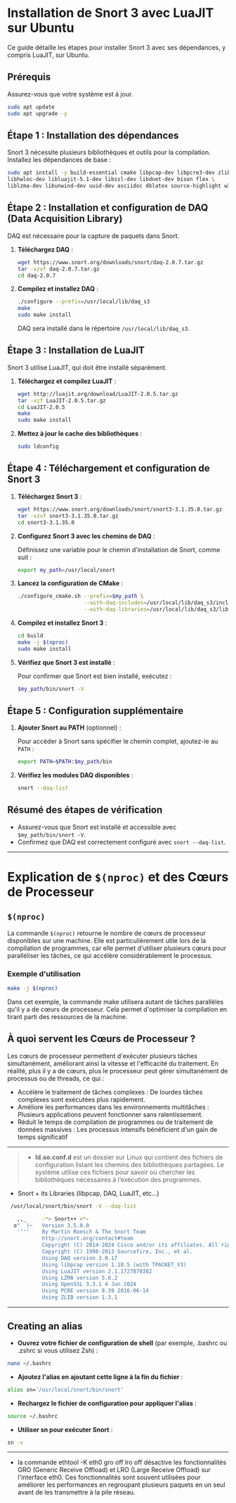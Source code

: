 
# Installation de Snort 3 avec LuaJIT sur Ubuntu

Ce guide détaille les étapes pour installer Snort 3 avec ses dépendances, y compris LuaJIT, sur Ubuntu.

## Prérequis

Assurez-vous que votre système est à jour.

```bash
sudo apt update
sudo apt upgrade -y
```

## Étape 1 : Installation des dépendances

Snort 3 nécessite plusieurs bibliothèques et outils pour la compilation. Installez les dépendances de base :

```bash
sudo apt install -y build-essential cmake libpcap-dev libpcre3-dev zlib1g-dev \
libhwloc-dev libluajit-5.1-dev libssl-dev libdnet-dev bison flex \
liblzma-dev libunwind-dev uuid-dev asciidoc dblatex source-highlight w3m
```

## Étape 2 : Installation et configuration de DAQ (Data Acquisition Library)

DAQ est nécessaire pour la capture de paquets dans Snort.

1. **Téléchargez DAQ** :

   ```bash
   wget https://www.snort.org/downloads/snort/daq-2.0.7.tar.gz
   tar -xzvf daq-2.0.7.tar.gz
   cd daq-2.0.7
   ```

2. **Compilez et installez DAQ** :

   ```bash
   ./configure --prefix=/usr/local/lib/daq_s3
   make
   sudo make install
   ```

   DAQ sera installé dans le répertoire `/usr/local/lib/daq_s3`.

## Étape 3 : Installation de LuaJIT

Snort 3 utilise LuaJIT, qui doit être installé séparément.

1. **Téléchargez et compilez LuaJIT** :

   ```bash
   wget http://luajit.org/download/LuaJIT-2.0.5.tar.gz
   tar -xzf LuaJIT-2.0.5.tar.gz
   cd LuaJIT-2.0.5
   make
   sudo make install
   ```

2. **Mettez à jour le cache des bibliothèques** :

   ```bash
   sudo ldconfig
   ```

## Étape 4 : Téléchargement et configuration de Snort 3

1. **Téléchargez Snort 3** :

   ```bash
   wget https://www.snort.org/downloads/snort/snort3-3.1.35.0.tar.gz
   tar -xzvf snort3-3.1.35.0.tar.gz
   cd snort3-3.1.35.0
   ```

2. **Configurez Snort 3 avec les chemins de DAQ** :

   Définissez une variable pour le chemin d’installation de Snort, comme suit :

   ```bash
   export my_path=/usr/local/snort
   ```

3. **Lancez la configuration de CMake** :

   ```bash
   ./configure_cmake.sh --prefix=$my_path \
                        --with-daq-includes=/usr/local/lib/daq_s3/include/ \
                        --with-daq-libraries=/usr/local/lib/daq_s3/lib/
   ```

4. **Compilez et installez Snort 3** :

   ```bash
   cd build
   make -j $(nproc)
   sudo make install
   ```

5. **Vérifiez que Snort 3 est installé** :

   Pour confirmer que Snort est bien installé, exécutez :

   ```bash
   $my_path/bin/snort -V
   ```

## Étape 5 : Configuration supplémentaire

1. **Ajouter Snort au PATH** (optionnel) :

   Pour accéder à Snort sans spécifier le chemin complet, ajoutez-le au `PATH` :

   ```bash
   export PATH=$PATH:$my_path/bin
   ```

2. **Vérifiez les modules DAQ disponibles** :

   ```bash
   snort --daq-list
   ```

## Résumé des étapes de vérification

- Assurez-vous que Snort est installé et accessible avec `$my_path/bin/snort -V`.
- Confirmez que DAQ est correctement configuré avec `snort --daq-list`.

___

# Explication de `$(nproc)` et des Cœurs de Processeur

## `$(nproc)`

La commande `$(nproc)` retourne le nombre de cœurs de processeur disponibles sur une machine. Elle est particulièrement utile lors de la compilation de programmes, car elle permet d'utiliser plusieurs cœurs pour paralléliser les tâches, ce qui accélère considérablement le processus.

### Exemple d'utilisation

```bash
make -j $(nproc)
````
Dans cet exemple, la commande make utilisera autant de tâches parallèles qu'il y a de cœurs de processeur. Cela permet d'optimiser la compilation en tirant parti des ressources de la machine.

## À quoi servent les Cœurs de Processeur ?

Les cœurs de processeur permettent d'exécuter plusieurs tâches simultanément, améliorant ainsi la vitesse et l'efficacité du traitement. En réalité, plus il y a de cœurs, plus le processeur peut gérer simultanément de processus ou de threads, ce qui :
- Accélère le traitement de tâches complexes : De lourdes tâches complexes sont exécutées plus rapidement.
- Améliore les performances dans les environnements multitâches : Plusieurs applications peuvent fonctionner sans ralentissement.
- Réduit le temps de compilation de programmes ou de traitement de données massives : Les processus intensifs bénéficient d'un gain de temps significatif

___

> - **ld.so.conf.d** est un dossier sur Linux qui contient des fichiers de configuration listant les chemins des bibliothèques partagées. Le système utilise ces fichiers pour savoir où chercher les bibliothèques nécessaires à l’exécution des programmes.

- Snort + its Libraries (libpcap, DAQ, LuaJIT, etc...)

````bash
 /usr/local/snort/bin/snort -V --daq-list

   ,,_     -*> Snort++ <*-
  o"  )~   Version 3.5.0.0
   ''''    By Martin Roesch & The Snort Team
           http://snort.org/contact#team
           Copyright (C) 2014-2024 Cisco and/or its affiliates. All rights reserved.
           Copyright (C) 1998-2013 Sourcefire, Inc., et al.
           Using DAQ version 3.0.17
           Using libpcap version 1.10.5 (with TPACKET_V3)
           Using LuaJIT version 2.1.1727870382
           Using LZMA version 5.6.2
           Using OpenSSL 3.3.1 4 Jun 2024
           Using PCRE version 8.39 2016-06-14
           Using ZLIB version 1.3.1
````
___

## Creating an alias

- **Ouvrez votre fichier de configuration de shell** (par exemple, .bashrc ou .zshrc si vous utilisez Zsh) :

````bash
nano ~/.bashrc
````
- **Ajoutez l'alias en ajoutant cette ligne à la fin du fichier** :

````bash
alias sn='/usr/local/snort/bin/snort'
````
- **Rechargez le fichier de configuration pour appliquer l'alias** :

````bash
source ~/.bashrc
````
- **Utiliser sn pour exécuter Snort** :

````bash
sn -v
````
___

- la commande ethtool -K eth0 gro off lro off désactive les fonctionnalités GRO (Generic Receive Offload) et LRO (Large Receive Offload) sur l'interface eth0. Ces fonctionnalités sont souvent utilisées pour améliorer les performances en regroupant plusieurs paquets en un seul avant de les transmettre à la pile réseau.
